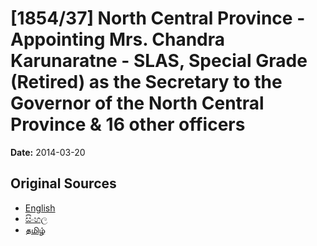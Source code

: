 # [1854/37] North Central Province - Appointing Mrs. Chandra Karunaratne - SLAS, Special Grade (Retired) as the Secretary to the Governor of the North Central Province & 16 other officers

**Date:** 2014-03-20

## Original Sources

- [English](https://documents.gov.lk/view/extra-gazettes/2014/3/1854-37_E.pdf)
- [සිංහල](https://documents.gov.lk/view/extra-gazettes/2014/3/1854-37_S.pdf)
- [தமிழ்](https://documents.gov.lk/view/extra-gazettes/2014/3/1854-37_T.pdf)
